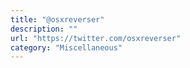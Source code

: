 ```yaml
---
title: "@osxreverser"
description: ""
url: "https://twitter.com/osxreverser"
category: "Miscellaneous"
---
```

